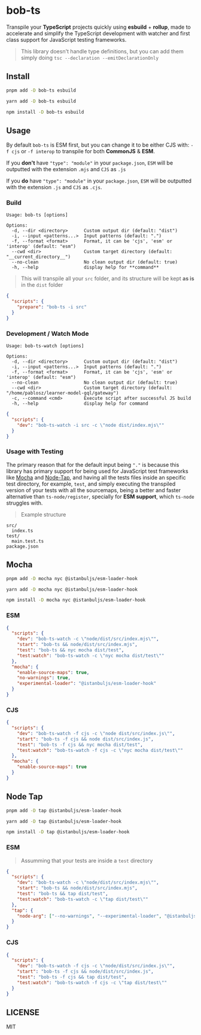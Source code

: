 # bob-ts

Transpile your **TypeScript** projects quickly using **esbuild** + **rollup**, made to accelerate and simplify the TypeScript development with watcher and first class support for JavaScript testing frameworks.

> This library doesn't handle type definitions, but you can add them simply doing `tsc --declaration --emitDeclarationOnly`

## Install

```sh
pnpm add -D bob-ts esbuild
```

```sh
yarn add -D bob-ts esbuild
```

```sh
npm install -D bob-ts esbuild
```

## Usage

By default `bob-ts` is ESM first, but you can change it to be either CJS with: `-f cjs` or `-f interop` to transpile for both **CommonJS** & **ESM**.

If you **don't** have `"type": "module"` in your `package.json`, `ESM` will be outputted with the extension `.mjs` and `CJS` as `.js`

If you **do** have `"type": "module"` in your `package.json`, `ESM` will be outputted with the extension `.js` and `CJS` as `.cjs`.

### Build

```
Usage: bob-ts [options]

Options:
  -d, --dir <directory>      Custom output dir (default: "dist")
  -i, --input <patterns...>  Input patterns (default: ".")
  -f, --format <format>      Format, it can be 'cjs', 'esm' or 'interop' (default: "esm")
  --cwd <dir>                Custom target directory (default: "__current_directory__")
  --no-clean                 No clean output dir (default: true)
  -h, --help                 display help for **command**
```

> This will transpile all your `src` folder, and its structure will be kept **as is** in the `dist` folder

```json
{
  "scripts": {
    "prepare": "bob-ts -i src"
  }
}
```

### Development / Watch Mode

```
Usage: bob-ts-watch [options]

Options:
  -d, --dir <directory>      Custom output dir (default: "dist")
  -i, --input <patterns...>  Input patterns (default: ".")
  -f, --format <format>      Format, it can be 'cjs', 'esm' or 'interop' (default: "esm")
  --no-clean                 No clean output dir (default: true)
  --cwd <dir>                Custom target directory (default: "/home/pablosz/learner-model-gql/gateway")
  -c, --command <cmd>        Execute script after successful JS build
  -h, --help                 display help for command
```

```json
{
  "scripts": {
    "dev": "bob-ts-watch -i src -c \"node dist/index.mjs\""
  }
}
```

### Usage with Testing

The primary reason that for the default input being `"."` is because this library has primary support for being used for JavaScript test frameworks like [Mocha](https://mochajs.org/) and [Node-Tap](https://node-tap.org/), and having all the tests files inside an specific test directory, for example, `test`, and simply executing the transpiled version of your tests with all the sourcemaps, being a better and faster alternative than `ts-node/register`, specially for **ESM support**, which `ts-node` struggles with.

> Example structure

```
src/
  index.ts
test/
  main.test.ts
package.json
```

## Mocha

```sh
pnpm add -D mocha nyc @istanbuljs/esm-loader-hook
```

```sh
yarn add -D mocha nyc @istanbuljs/esm-loader-hook
```

```sh
npm install -D mocha nyc @istanbuljs/esm-loader-hook
```

### ESM

```json
{
  "scripts": {
    "dev": "bob-ts-watch -c \"node/dist/src/index.mjs\"",
    "start": "bob-ts && node/dist/src/index.mjs",
    "test": "bob-ts && nyc mocha dist/test",
    "test:watch": "bob-ts-watch -c \"nyc mocha dist/test\""
  },
  "mocha": {
    "enable-source-maps": true,
    "no-warnings": true,
    "experimental-loader": "@istanbuljs/esm-loader-hook"
  }
}
```

### CJS

```json
{
  "scripts": {
    "dev": "bob-ts-watch -f cjs -c \"node dist/src/index.js\"",
    "start": "bob-ts -f cjs && node dist/src/index.js",
    "test": "bob-ts -f cjs && nyc mocha dist/test",
    "test:watch": "bob-ts-watch -f cjs -c \"nyc mocha dist/test\""
  },
  "mocha": {
    "enable-source-maps": true
  }
}
```

## Node Tap

```sh
pnpm add -D tap @istanbuljs/esm-loader-hook
```

```sh
yarn add -D tap @istanbuljs/esm-loader-hook
```

```sh
npm install -D tap @istanbuljs/esm-loader-hook
```

### ESM

> Assumming that your tests are inside a `test` directory

```json
{
  "scripts": {
    "dev": "bob-ts-watch -c \"node/dist/src/index.mjs\"",
    "start": "bob-ts && node/dist/src/index.mjs",
    "test": "bob-ts && tap dist/test",
    "test:watch": "bob-ts-watch -c \"tap dist/test\""
  },
  "tap": {
    "node-arg": ["--no-warnings", "--experimental-loader", "@istanbuljs/esm-loader-hook"]
  }
}
```

### CJS

```json
{
  "scripts": {
    "dev": "bob-ts-watch -f cjs -c \"node/dist/src/index.js\"",
    "start": "bob-ts -f cjs && node/dist/src/index.js",
    "test": "bob-ts -f cjs && tap dist/test",
    "test:watch": "bob-ts-watch -f cjs -c \"tap dist/test\""
  }
}
```

## LICENSE

MIT
